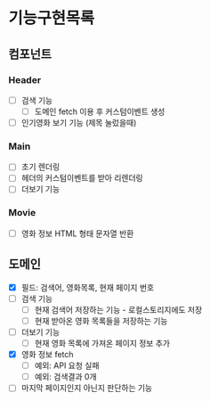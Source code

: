 # 기능구현목록

## 컴포넌트

### Header

- [ ] 검색 기능
  - [ ] 도메인 fetch 이용 후 커스텀이벤트 생성
- [ ] 인기영화 보기 기능 (제목 눌렀을때)

### Main

- [ ] 초기 렌더링
- [ ] 헤더의 커스텀이벤트를 받아 리렌더링
- [ ] 더보기 기능

### Movie

- [ ] 영화 정보 HTML 형태 문자열 반환

## 도메인

- [X] 필드: 검색어, 영화목록, 현재 페이지 번호
- [ ] 검색 기능
  - [ ] 현재 검색어 저장하는 기능 - 로컬스토리지에도 저장
  - [ ] 현재 받아온 영화 목록들을 저장하는 기능
- [ ] 더보기 기능
  - [ ] 현재 영화 목록에 가져온 페이지 정보 추가
- [x] 영화 정보 fetch
  - [ ] 예외: API 요청 실패
  - [ ] 예외: 검색결과 0개
- [ ] 마지막 페이지인지 아닌지 판단하는 기능

